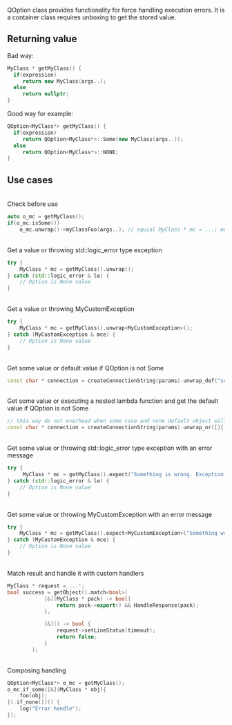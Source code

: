 QOption class provides functionality for force handling execution errors.
It is a container class requires unboxing to get the stored value.
## Returning value
Bad way:
```C++
MyClass * getMyClass() {
  if(expression)
     return new MyClass(args..);
  else
     return nullptr;
}
```
Good way for example:

```C++
QOption<MyClass*> getMyClass() {
  if(expression)
     return QOption<MyClass*>::Some(new MyClass(args..));
  else
     return QOption<MyClass*>::NONE;
}
```
## Use cases
<br>Check before use</br>
```C++
auto o_mc = getMyClass();
if(o_mc.isSome())
    o_mc.unwrap()->myClassFoo(args..); // equial MyClass * mc = ...; mc->myClassFoo(args...);
```
<br>Get a value or throwing std::logic_error type exception</br>
```C++
try {
    MyClass * mc = getMyClass().unwrap();
} catch (std::logic_error & le) {
    // Option is None value
}
```
<br>Get a value or throwing MyCustomException</br>
```C++
try {
    MyClass * mc = getMyClass().unwrap<MyCustomException>();
} catch (MyCustomException & mce) {
    // Option is None value
}
```
<br>Get some value or default value if QOption is not Some</br>
```C++
const char * connection = createConnectionString(params).unwrap_def("something default connection string");
```
<br>Get some value or executing a nested lambda function and get the default value if QOption is not Some</br>
```C++
// this way do not overhead when some case and none default object will not be created
const char * connection = createConnectionString(params).unwrap_or([]{ return "something default connection string"; });
```
<br>Get some value or throwing std::logic_error type exception with an error message</br>
```C++
try {
     MyClass * mc = getMyClass().expect("Something is wrong. Exception std::logic_error.");
} catch (std::logic_error & le) {
    // Option is None value
}
```
<br>Get some value or throwing MyCustomException with an error message</br>
```C++
try {
    MyClass * mc = getMyClass().expect<MyCustomException>("Something wrong. Exception MyCustomException.");    
} catch (MyCustomException & mce) {
    // Option is None value
}
```
<br>Match result and handle it with custom handlers</br>
```C++
MyClass * request = ...';
bool success = getObject().match<bool>(
            [&](MyClass * pack) -> bool{
                return pack->export() && HandleResponse(pack);
            },

            [&]() -> bool {
                request->setLineStatus(timeout);
                return false;
            }
        );
```
<br>Composing handling</br>
```C++
QOption<MyClass*> o_mc = getMyClass();
o_mc.if_some([&](MyClass * obj){
    foo(obj);
}).if_none([]() {
    log("Error handle");
});
```
